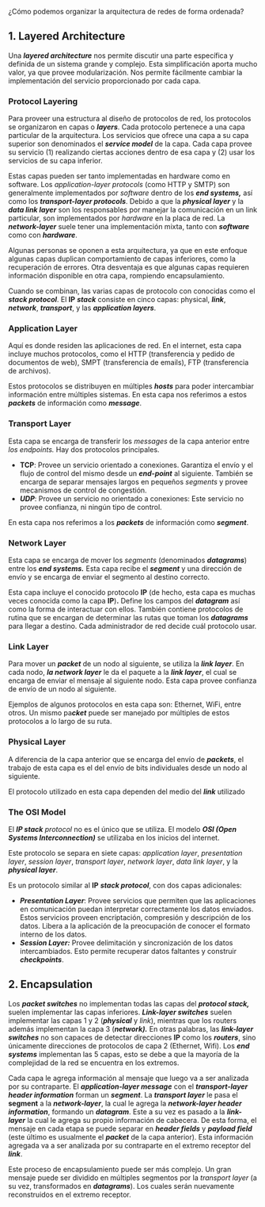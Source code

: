 ¿Cómo podemos organizar la arquitectura de redes de forma ordenada?

## 1. Layered Architecture

Una ***layered architecture*** nos permite discutir una parte específica y definida de un sistema grande y complejo. Esta simplificación aporta mucho valor, ya que provee modularización. Nos permite fácilmente cambiar la implementación del servicio proporcionado por cada capa.

### Protocol Layering

Para proveer una estructura al diseño de protocolos de red, los protocolos se organizaron en capas o ***layers***. Cada protocolo pertenece a una capa particular de la arquitectura. Los servicios que ofrece una capa a su capa superior son denominados el ***service model*** de la capa. Cada capa provee su servicio (1) realizando ciertas acciones dentro de esa capa y (2) usar los servicios de su capa inferior.

Estas capas pueden ser tanto implementadas en hardware como en software. Los *application-layer protocols* (como HTTP y SMTP) son generalmente implementados por *software* dentro de los ***end systems,*** así como los ***transport-layer protocols***. Debido a que la ***physical layer*** y la ***data link layer*** son los responsables por manejar la comunicación en un link particular, son implementados por *hardware* en la placa de red. La ***network-layer*** suele tener una implementación mixta, tanto con ***software*** como con ***hardware***.

Algunas personas se oponen a esta arquitectura, ya que en este enfoque algunas capas duplican comportamiento de capas inferiores, como la recuperación de errores. Otra desventaja es que algunas capas requieren información disponible en otra capa, rompiendo encapsulamiento.

Cuando se combinan, las varias capas de protocolo con conocidas como el ***stack protocol***. El **IP** ***stack*** consiste en cinco capas: physical, ***link***, ***network***, ***transport***, y las ***application layers***.

### Application Layer

Aquí es donde residen las aplicaciones de red. En el internet, esta capa incluye muchos protocolos, como el HTTP (transferencia y pedido de documentos de web), SMPT (transferencia de emails), FTP (transferencia de archivos).

Estos protocolos se distribuyen en múltiples ***hosts*** para poder intercambiar información entre múltiples sistemas. En esta capa nos referimos a estos ***packets*** de información como ***message***.

### Transport Layer

Esta capa se encarga de transferir los *messages* de la capa anterior entre *los endpoints.* Hay dos protocolos principales.

- **TCP**: Provee un servicio orientado a conexiones. Garantiza el envío y el flujo de control del mismo desde un ***end-point*** al siguiente. También se encarga de separar mensajes largos en pequeños *segments* y provee mecanismos de control de congestión.
- ***UDP***: Provee un servicio no orientado a conexiones: Este servicio no provee confianza, ni ningún tipo de control.

En esta capa nos referimos a los ***packets*** de información como ***segment***.

### Network Layer

Esta capa se encarga de mover los *segments* (denominados ***datagrams***) entre los ***end systems.*** Esta capa recibe el ***segment*** y una dirección de envío y se encarga de enviar el segmento al destino correcto.

Esta capa incluye el conocido protocolo **IP** (de hecho, esta capa es muchas veces conocida como la capa **IP**)**.** Define los campos del ***datagram*** así como la forma de interactuar con ellos. También contiene protocolos de rutina que se encargan de determinar las rutas que toman los ***datagrams*** para llegar a destino. Cada administrador de red decide cuál protocolo usar.

### Link Layer

Para mover un ***packet*** de un nodo al siguiente, se utiliza la ***link layer***. En cada nodo, ***la network layer*** le da el paquete a la ***link layer***, el cual se encarga de enviar el mensaje al siguiente nodo. Esta capa provee confianza de envío de un nodo al siguiente.

Ejemplos de algunos protocolos en esta capa son: Ethernet, WiFi, entre otros. Un mismo pa***cket*** puede ser manejado por múltiples de estos protocolos a lo largo de su ruta.

### Physical Layer

A diferencia de la capa anterior que se encarga del envío de ***packets***, el trabajo de esta capa es el del envío de bits individuales desde un nodo al siguiente.

El protocolo utilizado en esta capa dependen del medio del ***link*** utilizado

### The OSI Model

El ***IP stack*** *protocol* no es el único que se utiliza. El modelo ***OSI (Open Systems Interconnection)*** se utilizaba en los inicios del internet.

Este protocolo se separa en siete capas: *application layer*, *presentation layer*, *session layer*, *transport layer*, *network layer*, *data link layer*, y la ***physical layer***.

Es un protocolo similar al **IP** ***stack protocol***, con dos capas adicionales:

- ***Presentation Layer***: Provee servicios que permiten que las aplicaciones en comunicación puedan interpretar correctamente los datos enviados. Estos servicios proveen encriptación, compresión y descripción de los datos. Libera a la aplicación de la preocupación de conocer el formato interno de los datos.
- ***Session Layer:*** Provee delimitación y sincronización de los datos intercambiados. Esto permite recuperar datos faltantes y construir ***checkpoints***.

## 2. Encapsulation

Los ***packet switches*** no implementan todas las capas del ***protocol stack,*** suelen implementar las capas inferiores. ***Link-layer switches*** suelen implementar las capas 1 y 2 (***physical*** y *link*), mientras que los routers además implementan la capa 3 (***network).*** En otras palabras, las ***link-layer switches*** no son capaces de detectar direcciones **IP** como los ***routers***, sino únicamente direcciones de protocolos de capa 2 (Ethernet, Wifi). Los ***end systems*** implementan las 5 capas, esto se debe a que la mayoría de la complejidad de la red se encuentra en los extremos.

Cada capa le agrega información al mensaje que luego va a ser analizada por su contraparte. El ***application-layer message*** con el ***transport-layer header information*** forman un ***segment***. La ***transport layer*** le pasa el **segment** a la ***network-layer***, la cual le agrega la ***network-layer header information***, formando un ***datagram***. Este a su vez es pasado a la ***link-layer*** la cual le agrega su propio información de cabecera. De esta forma, el mensaje en cada etapa se puede separar en ***header fields*** y ***payload field*** (este último es usualmente el ***packet*** de la capa anterior). Esta información agregada va a ser analizada por su contraparte en el extremo receptor del ***link***.

Este proceso de encapsulamiento puede ser más complejo. Un gran mensaje puede ser dividido en múltiples segmentos por la *transport layer* (a su vez, transformados en ***datagrams***). Los cuales serán nuevamente reconstruidos en el extremo receptor.
